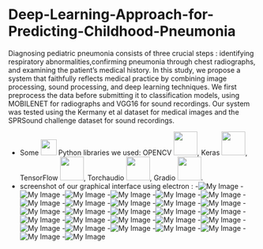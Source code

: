 # Deep-Learning-Approach-for-Predicting-Childhood-Pneumonia
Diagnosing pediatric pneumonia consists of three crucial steps : identifying respiratory abnormalities,confirming pneumonia through chest radiographs, and examining the patient’s medical history. In this study, we propose a system that faithfully reflects medical practice by combining image processing, sound processing, and deep learning techniques. We first preprocess the data before submitting it to classification models, using MOBILENET for radiographs and VGG16 for sound recordings. Our system was tested using the Kermany et al dataset for medical images and the SPRSound challenge dataset for sound recordings.
+ Some <img src="images/01.png" width="32"> Python libraries we used:
  OPENCV <img src="images/02.png" width="48">, Keras <img src="images/03.png" width="48">, TensorFlow <img src="images/04.png" width="48">, Torchaudio <img src="images/05.png" width="48">, Gradio <img src="images/06.png" width="48">.
+ screenshot of our graphical interface using electron :
  -![My Image](images/08.png)
  -![My Image](images/09.png)
  -![My Image](images/10.png)
  -![My Image](images/11.png)
  -![My Image](images/12.png)
  -![My Image](images/13.png)
  -![My Image](images/14.png)
  -![My Image](images/15.png)
  -![My Image](images/16.png)
  -![My Image](images/17.png)
  -![My Image](images/18.png)
  -![My Image](images/19.png)
  -![My Image](images/20.png)
  -![My Image](images/21.png)
  -![My Image](images/22.png)
  -![My Image](images/23.png)
  -![My Image](images/24.png)
  -![My Image](images/25.png)
  -![My Image](images/26.png)
  -![My Image](images/27.png)
  -![My Image](images/34.png)
  -![My Image](images/35.png)
  -![My Image](images/36.png)
  -![My Image](images/37.png)
  -![My Image](images/38.png)
  -![My Image](images/39.png)
  -![My Image](images/40.png)
  -![My Image](images/41.png)

